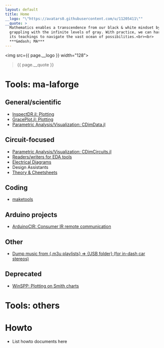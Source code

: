 ```yaml
---
layout: default
title: Home
__logo: "\"https://avatars0.githubusercontent.com/u/11205411\""
__quote: >
  Mathematics enables a transcendence from our black & white mindset by
  grappling with the infinite levels of gray. With practice, we can harness
  its teachings to navigate the vast ocean of possibilities.<br><br>
  ***&mdash; MA***
---
```


<img src={{ page.__logo }} width="128"> <blockquote> {{ page.__quote }} </blockquote>


# Tools: ma-laforge

## General/scientific
 - [InspectDR.jl: Plotting](https://github.com/ma-laforge/InspectDR.jl)
 - [GracePlot.jl: Plotting](https://github.com/ma-laforge/GracePlot.jl)
 - [Parametric Analysis/Visualization: CDimData.jl](https://github.com/ma-laforge/CMDimData.jl)

## Circuit-focused
 - [Parametric Analysis/Visualization: CDimCircuits.jl](https://github.com/ma-laforge/CMDimCircuits.jl)
 - [Readers/writers for EDA tools](info/edatools)
 - [Electrical Diagrams](https://github.com/ma-laforge/ElectricalDiagrams)
 - Design Assistants
 - [Theory & Cheetsheets](https://github.com/ma-laforge/DocsLaTeX_Electrical)

## Coding
 - [maketools](https://github.com/ma-laforge/maketools)

## Arduino projects
 - [ArduinoCIR: Consumer IR remote communication](https://github.com/ma-laforge/ArduinoCIR)

## Other
 - [Dump music from {.m3u playlists} &rArr; {USB folder} (for in-dash car stereos)]()

## Deprecated
 - [WinSPP: Plotting on Smith charts](https://github.com/ma-laforge/WinSPP)

# Tools: others

# Howto
 - List howto documents here

